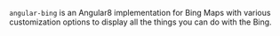 `angular-bing` is an Angular8 implementation for Bing Maps with various customization options to display all the things you can do with the Bing.
